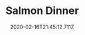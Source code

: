 ---
templateKey: blog-post
title: Salmon Dinner
type: cooking
energy: 125
health: 56
description: The lemon spritz makes it special. 
featuredpost: false
date: 2020-02-16T21:45:12.711Z
featuredimage: /img/Salmon_Dinner.png
sellPrice: 300
tags:
  - Salmon
  - Amaranth
  - Kale
  - edible
---